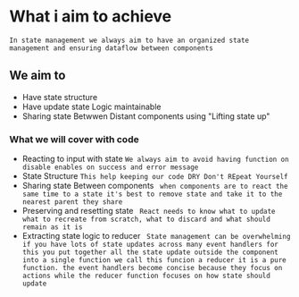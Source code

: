 # What i aim to achieve
```In state management we always aim to have an organized state management and ensuring dataflow between components```
## We aim to
- Have state structure
- Have update state Logic maintainable
- Sharing state Betwwen Distant components using "Lifting state up"

### What we will cover with code
- Reacting to input with state
```We always aim to avoid having function on disable enables on success and error message```
- State Structure
```This help keeping our code DRY Don't REpeat Yourself```
- Sharing state Between components
``` when components are to react the same time to a state it's best to remove state and take it to the nearest parent they share```
- Preserving and resetting state
``` React needs to know what to update what to recreate from scratch, what to discard and what should remain as it is```
- Extracting state logic to reducer
``` State management can be overwhelming if you have lots of state updates across many event handlers for this you put together all the state update outside the component into a single function we call this funcion a reducer it is a pure function. the event handlers become concise because they focus on actions while the reducer function focuses on how state should update```

